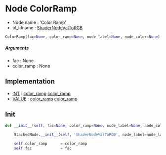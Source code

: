 # Node ColorRamp

- Node name : 'Color Ramp'
- bl_idname : [ShaderNodeValToRGB](https://docs.blender.org/api/current/bpy.types.ShaderNodeValToRGB.html)


``` python
ColorRamp(fac=None, color_ramp=None, node_label=None, node_color=None)
```
##### Arguments

- fac : None
- color_ramp : None

## Implementation

- [INT](/docs/GeoNodes/INT.md) : [color_ramp](/docs/GeoNodes/socket_INT.md#color_ramp) [color_ramp](/docs/GeoNodes/socket_INT.md#color_ramp)
- [VALUE](/docs/GeoNodes/VALUE.md) : [color_ramp](/docs/GeoNodes/socket_VALUE.md#color_ramp) [color_ramp](/docs/GeoNodes/socket_VALUE.md#color_ramp)

## Init

``` python
def __init__(self, fac=None, color_ramp=None, node_label=None, node_color=None):

    StackedNode.__init__(self, 'ShaderNodeValToRGB', node_label=node_label, node_color=node_color)

    self.color_ramp      = color_ramp
    self.fac             = fac
```
